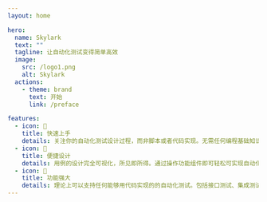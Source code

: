 ```yaml
---
layout: home

hero:
  name: Skylark
  text: ""
  tagline: 让自动化测试变得简单高效
  image:
    src: /logo1.png
    alt: Skylark
  actions:
    - theme: brand
      text: 开始
      link: /preface

features:
  - icon: 🚀
    title: 快速上手
    details: 关注你的自动化测试设计过程，而非脚本或者代码实现。无需任何编程基础知识，即可实现自动化测试。
  - icon: 📝
    title: 便捷设计
    details: 用例的设计完全可视化，所见即所得。通过操作功能组件即可轻松可实现自动化测试用例的设计。
  - icon: 📖
    title: 功能强大
    details: 理论上可以支持任何能够用代码实现的的自动化测试。包括接口测试、集成测试、UI测试等。
---
```


<style>:root {
  --vp-home-hero-name-color: transparent;
  --vp-home-hero-name-background: -webkit-linear-gradient(120deg, #00acc1, #8ee5f3);

  --vp-home-hero-image-background-image: linear-gradient(-45deg, #d1f2ff 50%, #8ee5f3 50%);
  --vp-home-hero-image-filter: blur(40px);
}

</style>
